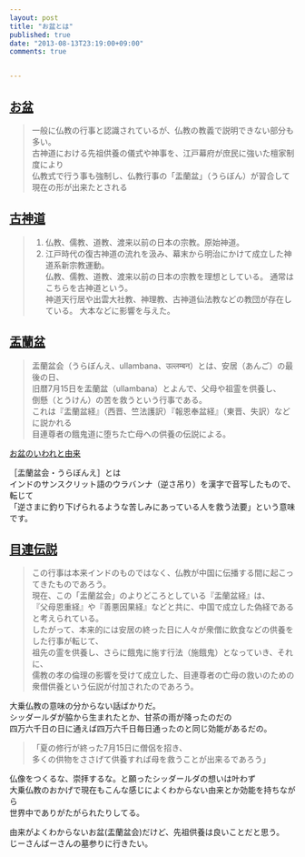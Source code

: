 ```yaml
---
layout: post
title: "お盆とは"
published: true
date: "2013-08-13T23:19:00+09:00"
comments: true


---
```


## [お盆](http://ja.wikipedia.org/wiki/%E3%81%8A%E7%9B%86)

> 一般に仏教の行事と認識されているが、仏教の教義で説明できない部分も多い。  
> 古神道における先祖供養の儀式や神事を、江戸幕府が庶民に強いた檀家制度により  
> 仏教式で行う事も強制し、仏教行事の「盂蘭盆」（うらぼん）が習合して  
> 現在の形が出来たとされる

## [古神道](http://ja.wikipedia.org/wiki/%E5%8F%A4%E7%A5%9E%E9%81%93)

> 1. 仏教、儒教、道教、渡来以前の日本の宗教。原始神道。
> 2. 江戸時代の復古神道の流れを汲み、幕末から明治にかけて成立した神道系新宗教運動。  
> 仏教、儒教、道教、渡来以前の日本の宗教を理想としている。
> 通常はこちらを古神道という。  
> 神道天行居や出雲大社教、神理教、古神道仙法教などの教団が存在している。
> 大本などに影響を与えた。

## [盂蘭盆](http://ja.wikipedia.org/wiki/%E7%9B%82%E8%98%AD%E7%9B%86) 

> 盂蘭盆会（うらぼんえ、ullambana、उल्लम्बन）とは、安居（あんご）の最後の日、  
> 旧暦7月15日を盂蘭盆（ullambana）とよんで、父母や祖霊を供養し、  
> 倒懸（とうけん）の苦を救うという行事である。  
> これは『盂蘭盆経』（西晋、竺法護訳）『報恩奉盆経』（東晋、失訳）などに説かれる  
> 目連尊者の餓鬼道に堕ちた亡母への供養の伝説による。

[お盆のいわれと由来](http://www.choutin.com/obon/sitteru-iware.htm)

［盂蘭盆会・うらぼんえ］とは  
インドのサンスクリット語のウラバンナ（逆さ吊り）を漢字で音写したもので、 転じて  
「逆さまに釣り下げられるような苦しみにあっている人を救う法要」という意味です。

## [目連伝説](http://ja.wikipedia.org/wiki/%E7%9B%82%E8%98%AD%E7%9B%86)

> この行事は本来インドのものではなく、仏教が中国に伝播する間に起こってきたものであろう。  
> 現在、この「盂蘭盆会」のよりどころとしている『盂蘭盆経』は、  
> 『父母恩重経』や『善悪因果経』などと共に、中国で成立した偽経であると考えられている。  
> したがって、本来的には安居の終った日に人々が衆僧に飲食などの供養をした行事が転じて、  
> 祖先の霊を供養し、さらに餓鬼に施す行法（施餓鬼）となっていき、それに、  
> 儒教の孝の倫理の影響を受けて成立した、目連尊者の亡母の救いのための  
> 衆僧供養という伝説が付加されたのであろう。

大乗仏教の意味の分からない話ばかりだ。  
シッダールダが脇から生まれたとか、甘茶の雨が降ったのだの  
四万六千日の日に通えば四万六千日毎日通ったのと同じ効能があるだの。  
  
> 「夏の修行が終った7月15日に僧侶を招き、  
> 多くの供物をささげて供養すれば母を救うことが出来るであろう」  
  
仏像をつくるな、崇拝するな。と願ったシッダールダの想いは叶わず  
大乗仏教のおかげで現在もこんな感じによくわからない由来とか効能を持ちながら  
世界中でありがたがられたりしてる。  
  
由来がよくわからないお盆(盂蘭盆会)だけど、先祖供養は良いことだと思う。  
じーさんばーさんの墓参りに行きたい。
